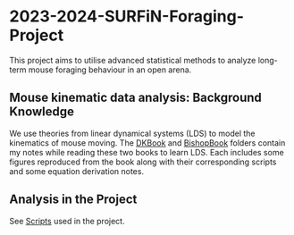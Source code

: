 # 2023-2024-SURFiN-Foraging-Project

This project aims to utilise advanced statistical methods to analyze long-term mouse foraging behaviour in an open arena.

## Mouse kinematic data analysis: Background Knowledge

We use theories from linear dynamical systems (LDS) to model the kinematics of mouse moving. The [DKBook](/DKBook) and [BishopBook](/BishopBook) folders contain my notes while reading these two books to learn LDS. Each includes some figures reproduced from the book along with their corresponding scripts and some equation derivation notes.

## Analysis in the Project
See [Scripts](/Scripts) used in the project.
